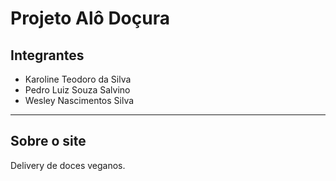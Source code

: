 # Projeto Alô Doçura

## Integrantes

* Karoline Teodoro da Silva
* Pedro Luiz Souza Salvino
* Wesley Nascimentos Silva

___

## Sobre o site

Delivery de doces veganos.
